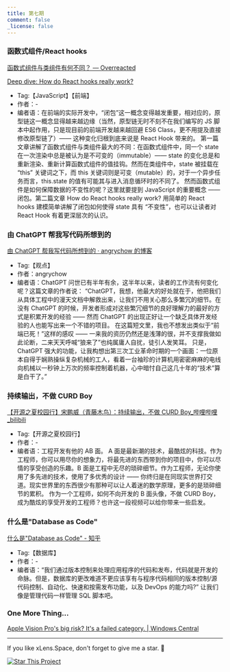 ```yaml
---
title: 第七期
comment: false
_license: false
---
```


### 函数式组件/React hooks

[函数式组件与类组件有何不同？ — Overreacted](https://overreacted.io/zh-hans/how-are-function-components-different-from-classes/)

[Deep dive: How do React hooks really work?](https://www.netlify.com/blog/2019/03/11/deep-dive-how-do-react-hooks-really-work/)

- Tag:【JavaScript】【前端】
- 作者：-
- 编者语：在前端的实际开发中，“闭包”这一概念变得越发重要，相对应的，原型链这一概念显得越来越边缘（当然，原型链无时不刻不在我们编写的 JS 脚本中起作用，只是现目前的前端开发越来越回避 ES6 Class，更不用提及直接修改原型链了）—— 这种变化归根到底来说是 React Hook 带来的。
第一篇文章讲解了函数式组件与类组件最大的不同：在函数式组件中，同一个 state 在一次渲染中总是被认为是不可变的（immutable）—— state 的变化总是和重新渲染、重新计算函数式组件的值挂钩。然而在类组件中，state 被挂载在 “this” 关键词之下，而 this 关键词则是可变（mutable）的，对于一个异步任务而言，this.state 的值有可能其与进入消息循环时的不同了。
然而函数式组件是如何保障数据的不变性的呢？这里就要提到 JavaScript 的重要概念 —— 闭包。第二篇文章 How do React hooks really work? 用简单的 React hooks 建模简单讲解了闭包如何使得 state 具有 “不变性”，也可以让读者对 React Hook 有着更深层次的认识。

### 由 ChatGPT 帮我写代码所想到的

[ 由 ChatGPT 帮我写代码所想到的 · angrychow 的博客 ](https://angrychow.github.io/angrychow-blog/2023/05/31/endless-industrial-revolution/)

- Tag:【观点】
- 作者：angrychow
- 编者语：ChatGPT 问世已有半年有余，这半年以来，读者的工作流有何变化呢？这篇文章的作者说：
“ChatGPT，我想，他最大的好处就在于，他把我们从具体工程中的漫天文档中解救出来，让我们不用关心那么多繁冗的细节。在没有 ChatGPT 的时候，开发者形成对这些繁冗细节的良好理解力的最好的方式是积累开发的经验 —— 然而 ChatGPT 的出现正好让一个缺乏具体开发经验的人也能写出来一个不错的项目。
在这篇短文里，我也不想发出类似于“前端已死！”这样的感叹 —— 一来我的资历仍然还是浅薄的很，并不支撑我做如此论断，二来天天呼喊“狼来了”也纯属庸人自扰，徒引人发笑耳。
只是，ChatGPT 强大的功能，让我构想出第三次工业革命时期的一个画面：一位原本自得于娴熟操纵复杂机械的工人，看着一台袖珍的计算机用密密麻麻的电线向机械以一秒钟上万次的频率控制着机器，心中暗忖自己这几十年的“技术”算是白干了。”

### 持续输出，不做 CURD Boy

[【开源之夏校园行】宋鹏威（青藤木鸟）：持续输出，不做 CURD Boy_哔哩哔哩_bilibili](https://www.bilibili.com/video/BV13o4y1g71G)

- Tag:【开源之夏校园行】
- 作者：-
- 编者语：工程开发有他的 AB 面。
A 面是最新潮的技术，最酷炫的科技。作为工程师，你可以用尽你的想象力，将最先进的东西带到你的项目中，你可以尽情的享受创造的乐趣。B 面是工程中无尽的琐碎细节。作为工程师，无论你使用了多先进的技术，使用了多优秀的设计 —— 你终归是在同现实世界打交道。现实世界里的东西很少有那种可以让人着迷的数学原理，更多的是琐碎细节的累积。
作为一个工程师，如何不向开发的 B 面头像，不做 CURD Boy，成为酷炫的享受开发的工程师？也许这一段视频可以给你带来一些启发。

### 什么是"Database as Code"

[什么是"Database as Code" - 知乎](https://zhuanlan.zhihu.com/p/634744359)

- Tag:【数据库】
- 作者：-
- 编者语：“我们通过版本控制来处理应用程序的代码和发布，代码就是开发的命脉。但是，数据库的更改难道不更应该享有与程序代码相同的版本控制/源代码控制、自动化、快速和按需发布功能，以及 DevOps 的能力吗?”
让我们像是管理代码一样管理 SQL 脚本吧。

### One More Thing…

[Apple Vision Pro's big risk? It's a failed category. \| Windows Central](https://www.windowscentral.com/gaming/virtual-reality/apple-takes-a-big-swing-in-a-failed-category-with-its-vision-pro-ar-headset)

---

If you like xLens.Space, don't forget to give me a star. :star2:

[![Star This Project](https://img.shields.io/github/stars/xLensSpace/xlensspace.github.io?label=Stars&style=social)](https://github.com/xLensSpace/xlensspace.github.io)
